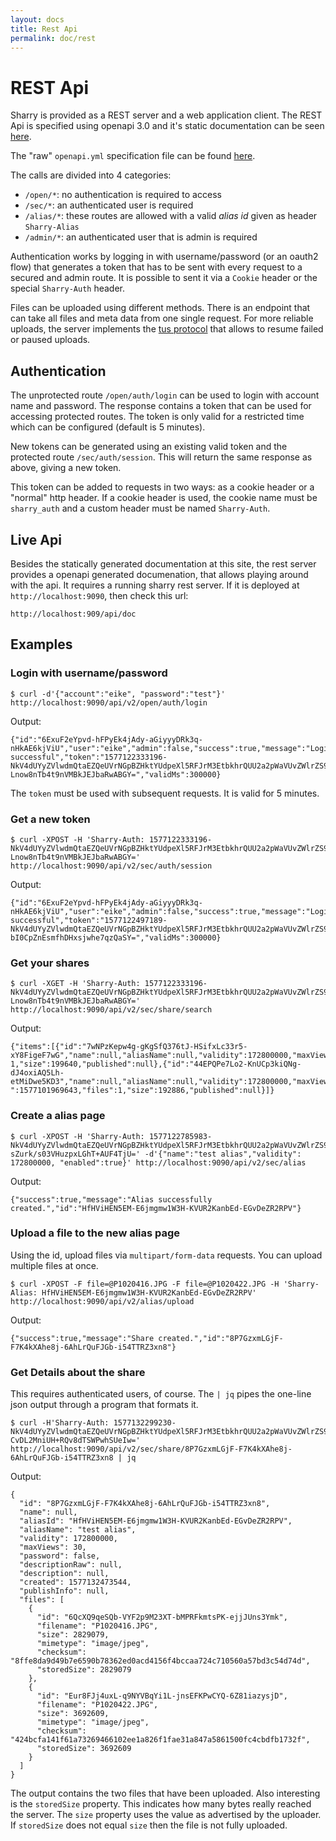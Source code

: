 ```yaml
---
layout: docs
title: Rest Api
permalink: doc/rest
---
```


# REST Api

Sharry is provided as a REST server and a web application client. The
REST Api is specified using openapi 3.0 and it's static documentation
can be seen [here](../openapi/sharry-openapi.html).

The "raw" `openapi.yml` specification file can be found
[here](../openapi/sharry-openapi.yml).

The calls are divided into 4 categories:

- `/open/*`: no authentication is required to access
- `/sec/*`: an authenticated user is required
- `/alias/*`: these routes are allowed with a valid *alias id* given
  as header `Sharry-Alias`
- `/admin/*`: an authenticated user that is admin is required

Authentication works by logging in with username/password (or an
oauth2 flow) that generates a token that has to be sent with every
request to a secured and admin route. It is possible to sent it via a
`Cookie` header or the special `Sharry-Auth` header.

Files can be uploaded using different methods. There is an endpoint
that can take all files and meta data from one single request. For
more reliable uploads, the server implements the [tus
protocol](https://tus.io/protocols/resumable-upload.html) that allows
to resume failed or paused uploads.

## Authentication

The unprotected route `/open/auth/login` can be used to login with
account name and password. The response contains a token that can be
used for accessing protected routes. The token is only valid for a
restricted time which can be configured (default is 5 minutes).

New tokens can be generated using an existing valid token and the
protected route `/sec/auth/session`. This will return the same
response as above, giving a new token.

This token can be added to requests in two ways: as a cookie header or
a "normal" http header. If a cookie header is used, the cookie name
must be `sharry_auth` and a custom header must be named
`Sharry-Auth`.

## Live Api

Besides the statically generated documentation at this site, the rest
server provides a openapi generated documenation, that allows playing
around with the api. It requires a running sharry rest server. If it
is deployed at `http://localhost:9090`, then check this url:

```
http://localhost:909/api/doc
```

## Examples

### Login with username/password

```
$ curl -d'{"account":"eike", "password":"test"}' http://localhost:9090/api/v2/open/auth/login
```

Output:
```
{"id":"6ExuF2eYpvd-hFPyEk4jAdy-aGiyyyDRk3q-nHkAE6kjViU","user":"eike","admin":false,"success":true,"message":"Login successful","token":"1577122333196-NkV4dUYyZVlwdmQtaEZQeUVrNGpBZHktYUdpeXl5RFJrM3EtbkhrQUU2a2pWaVUvZWlrZS9mYWxzZQ==-$2a$10$t5OpvGG8/t0.Dw2CO3RSN.-Lnow8nTb4t9nVMBkJEJbaRwABGY=","validMs":300000}
```

The `token` must be used with subsequent requests. It is valid for 5 minutes.

### Get a new token

```
$ curl -XPOST -H 'Sharry-Auth: 1577122333196-NkV4dUYyZVlwdmQtaEZQeUVrNGpBZHktYUdpeXl5RFJrM3EtbkhrQUU2a2pWaVUvZWlrZS9mYWxzZQ==-$2a$10$t5OpvGG8/t0.Dw2CO3RSN.-Lnow8nTb4t9nVMBkJEJbaRwABGY=' http://localhost:9090/api/v2/sec/auth/session
```

Output:
```
{"id":"6ExuF2eYpvd-hFPyEk4jAdy-aGiyyyDRk3q-nHkAE6kjViU","user":"eike","admin":false,"success":true,"message":"Login successful","token":"1577122497189-NkV4dUYyZVlwdmQtaEZQeUVrNGpBZHktYUdpeXl5RFJrM3EtbkhrQUU2a2pWaVUvZWlrZS9mYWxzZQ==-$2a$10$9/VNIq8e3YxHKTLyE0JwbO-bI0CpZnEsmfhDHxsjwhe7qzQaSY=","validMs":300000}
```

### Get your shares

```
$ curl -XGET -H 'Sharry-Auth: 1577122333196-NkV4dUYyZVlwdmQtaEZQeUVrNGpBZHktYUdpeXl5RFJrM3EtbkhrQUU2a2pWaVUvZWlrZS9mYWxzZQ==-$2a$10$t5OpvGG8/t0.Dw2CO3RSN.-Lnow8nTb4t9nVMBkJEJbaRwABGY=' http://localhost:9090/api/v2/sec/share/search
```

Output:
```
{"items":[{"id":"7wNPzKepw4g-gKgSfQ376tJ-HSifxLc33r5-xY8FigeF7wG","name":null,"aliasName":null,"validity":172800000,"maxViews":30,"password":false,"created":1577102005295,"files":
1,"size":199640,"published":null},{"id":"44EPQPe7Lo2-KnUCp3kiQNg-dJ4oxiAQ5Lh-etMiDwe5KD3","name":null,"aliasName":null,"validity":172800000,"maxViews":30,"password":false,"created
":1577101969643,"files":1,"size":192886,"published":null}]}
```

### Create a alias page

```
$ curl -XPOST -H 'Sharry-Auth: 1577122785983-NkV4dUYyZVlwdmQtaEZQeUVrNGpBZHktYUdpeXl5RFJrM3EtbkhrQUU2a2pWaVUvZWlrZS9mYWxzZQ==-$2a$10$kceo1M6cRNpMpptb0F67uO-sZurk/s03VHuzpxLGhT+AUF4TjU=' -d'{"name":"test alias","validity": 172800000, "enabled":true}' http://localhost:9090/api/v2/sec/alias
```

Output:
```
{"success":true,"message":"Alias successfully created.","id":"HfHViHEN5EM-E6jmgmw1W3H-KVUR2KanbEd-EGvDeZR2RPV"}
```

### Upload a file to the new alias page

Using the id, upload files via `multipart/form-data` requests. You can
upload multiple files at once.

```
$ curl -XPOST -F file=@P1020416.JPG -F file=@P1020422.JPG -H 'Sharry-Alias: HfHViHEN5EM-E6jmgmw1W3H-KVUR2KanbEd-EGvDeZR2RPV' http://localhost:9090/api/v2/alias/upload
```

Output:
```
{"success":true,"message":"Share created.","id":"8P7GzxmLGjF-F7K4kXAhe8j-6AhLrQuFJGb-i54TTRZ3xn8"}
```

### Get Details about the share

This requires authenticated users, of course. The `| jq` pipes the
one-line json output through a program that formats it.

```
$ curl -H'Sharry-Auth: 1577132299230-NkV4dUYyZVlwdmQtaEZQeUVrNGpBZHktYUdpeXl5RFJrM3EtbkhrQUU2a2pWaVUvZWlrZS9mYWxzZQ==-$2a$10$jFhOEGYktHb8yiLF5mhHjO-CvDL2MniUH+RQv8dTSWPwhSUeIw=' http://localhost:9090/api/v2/sec/share/8P7GzxmLGjF-F7K4kXAhe8j-6AhLrQuFJGb-i54TTRZ3xn8 | jq
```

Output:
```
{
  "id": "8P7GzxmLGjF-F7K4kXAhe8j-6AhLrQuFJGb-i54TTRZ3xn8",
  "name": null,
  "aliasId": "HfHViHEN5EM-E6jmgmw1W3H-KVUR2KanbEd-EGvDeZR2RPV",
  "aliasName": "test alias",
  "validity": 172800000,
  "maxViews": 30,
  "password": false,
  "descriptionRaw": null,
  "description": null,
  "created": 1577132473544,
  "publishInfo": null,
  "files": [
    {
      "id": "6QcXQ9qeSQb-VYF2p9M23XT-bMPRFkmtsPK-ejjJUns3Ymk",
      "filename": "P1020416.JPG",
      "size": 2829079,
      "mimetype": "image/jpeg",
      "checksum": "8ffe8da9d49b7e6590b78362ed0acd4156f4bccaa724c710560a57bd3c54d74d",
      "storedSize": 2829079
    },
    {
      "id": "Eur8FJj4uxL-q9NYVBqYi1L-jnsEFKPwCYQ-6Z81iazysjD",
      "filename": "P1020422.JPG",
      "size": 3692609,
      "mimetype": "image/jpeg",
      "checksum": "424bcfa141f61a73269466102ee1a826f1fae31a847a5861500fc4cbdfb1732f",
      "storedSize": 3692609
    }
  ]
}
```

The output contains the two files that have been uploaded. Also
interesting is the `storedSize` property. This indicates how many
bytes really reached the server. The `size` property uses the value as
advertised by the uploader. If `storedSize` does not equal `size` then
the file is not fully uploaded.
